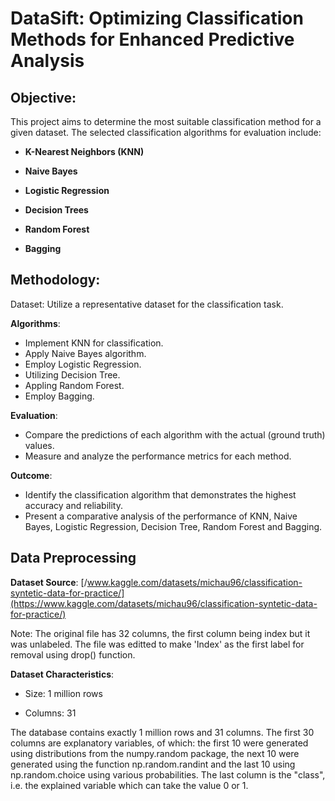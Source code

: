 # DataSift: Optimizing Classification Methods for Enhanced Predictive Analysis

## Objective:

This project aims to determine the most suitable classification method for a given dataset. The selected classification algorithms for evaluation include:

* **K-Nearest Neighbors (KNN)**

* **Naive Bayes**

* **Logistic Regression**

* **Decision Trees**

* **Random Forest**

* **Bagging**


## Methodology:

Dataset: Utilize a representative dataset for the classification task.

**Algorithms**:

* Implement KNN for classification.
* Apply Naive Bayes algorithm.
* Employ Logistic Regression.
* Utilizing Decision Tree.
* Appling Random Forest.
* Employ Bagging.

**Evaluation**:

* Compare the predictions of each algorithm with the actual (ground truth) values.
* Measure and analyze the performance metrics for each method.

**Outcome**:

* Identify the classification algorithm that demonstrates the highest accuracy and reliability.
* Present a comparative analysis of the performance of KNN, Naive Bayes, Logistic Regression, Decision Tree, Random Forest and Bagging.

## Data Preprocessing
  
**Dataset Source**: [/www.kaggle.com/datasets/michau96/classification-syntetic-data-for-practice/](https://www.kaggle.com/datasets/michau96/classification-syntetic-data-for-practice/)

Note: The original file has 32 columns, the first column being index but it was unlabeled. The file was editted to make 'Index' as the first label for removal using drop() function.

**Dataset Characteristics**:

* Size: 1 million rows

* Columns: 31


The database contains exactly 1 million rows and 31 columns. The first 30 columns are explanatory variables, of which: the first 10 were generated using distributions from the numpy.random package, the next 10 were generated using the function np.random.randint and the last 10 using np.random.choice using various probabilities. The last column is the "class", i.e. the explained variable which can take the value 0 or 1.


